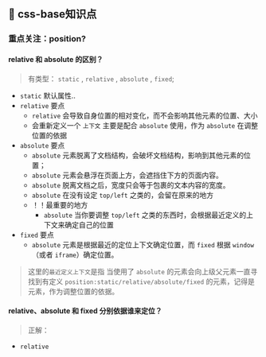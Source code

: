 ## 👣 css-base知识点

### 重点关注：position? 
#### relative 和 absolute 的区别？
> 有类型：  `static` , `relative` , `absolute` , `fixed`;
- `static` 默认属性..
- `relative` 要点
    + `relative` 会导致自身位置的相对变化，而不会影响其他元素的位置、大小
    + 会重新定义一个 `上下文` 主要是配合 `absolute` 使用，作为 `absolute` 在调整位置的依据
- `absolute` 要点
    + `absolute` 元素脱离了文档结构，会破坏文档结构，影响到其他元素的位置；
    + `absolute` 元素会悬浮在页面上方，会遮挡住下方的页面内容。
    + `absolute` 脱离文档之后，宽度只会等于包裹的文本内容的宽度。
    + `absolute` 在没有设定 `top/left` 之类的，会留在原来的地方
    + ！！最重要的地方
        + `absolute` 当你要调整 `top/left` 之类的东西时，会根据最近定义的上下文来确定自己的位置
- `fixed` 要点
    + `absolute` 元素是根据最近的定位上下文确定位置，而 `fixed` 根据 `window `（或者 `iframe`）确定位置。

> 这里的`最近定义上下文`是指 当使用了 `absolute` 的元素会向上级父元素一直寻找到有定义 `position:static/relative/absolute/fixed` 的元素，记得是元素，作为调整位置的依据。
>
#### relative、absolute 和 fixed 分别依据谁来定位？
> 正解：
- `relative` 